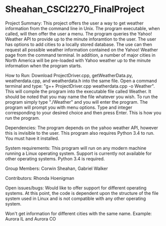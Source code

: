 # Sheahan_CSCI2270_FinalProject

Project Summary:
This project offers the user a way to get weather information from the command line in Unix. 
The program executable, when called, will then offer the user a menu. The program queries the Yahoo!
Weather API to provide up to the minute inforamtion to the user. The user has options to add cities to a locally stored 
database. The use can then request all possible weather information contained on the Yahoo! Weather page
from the command terminal. In addition, a number of major cities in North America will 
be pre-loaded with Yahoo weather up to the minute information when the program starts. 

How to Run:
Download ProjectDriver.cpp, getWeatherData.py, weatherdata.cpp, and weatherdata.h into the same file. Open a 
command terminal and type: "g++ ProjectDriver.cpp weatherdata.cpp -o Weather". This will compile the program into the
executable file called Weather. It should be noted that you may name the file whatever you wish. To run the program
simply type "./Weather" and you will enter the program. The program will prompt you with menu options. Type and integer 
corresponding to your desired choice and then press Enter. This is how you run the program.

Dependencies:
The program depends on the yahoo weather API, however this is invisible to the user. This program also requires Python 3.4
to run. You must have it installed.

System requirements:
This program will run on any modern machine running a Linux operating system. Support is currently not 
available for other operating systems. Python 3.4 is required.

Group Members:
Corwin Sheahan, Gabriel Walker

Contributors:
Rhonda Hoenigman

Open issues/bugs:
Would like to offer support for different operating systems. At this point, the code is dependent upon
the structure of the file system used in Linux and is not compatible with any other operating system.

Won't get information for different cities with the same name. Example: Aurora IL and Aurora CO
